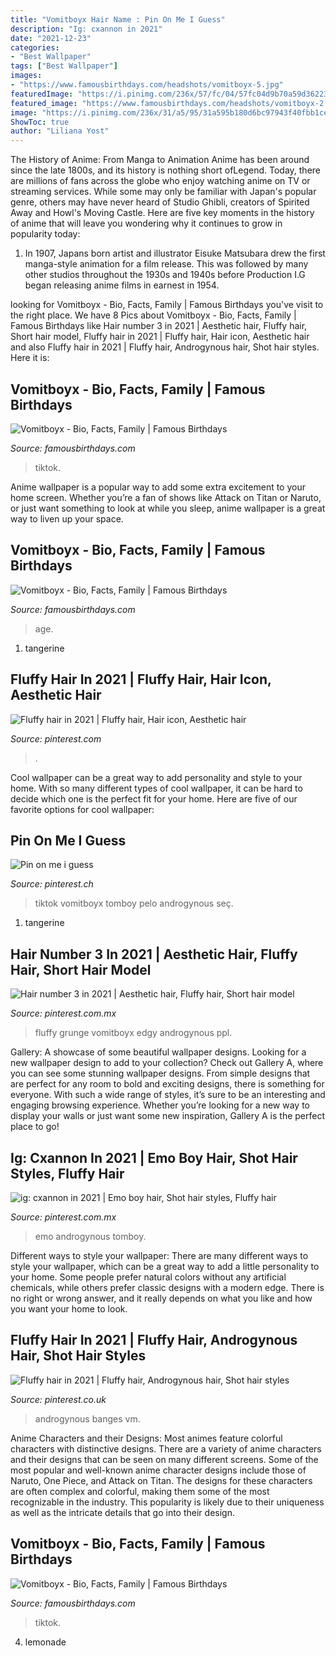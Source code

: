 ```yaml
---
title: "Vomitboyx Hair Name : Pin On Me I Guess"
description: "Ig: cxannon in 2021"
date: "2021-12-23"
categories:
- "Best Wallpaper"
tags: ["Best Wallpaper"]
images:
- "https://www.famousbirthdays.com/headshots/vomitboyx-5.jpg"
featuredImage: "https://i.pinimg.com/236x/57/fc/04/57fc04d9b70a59d36223d875871c9bb7.jpg?nii=t"
featured_image: "https://www.famousbirthdays.com/headshots/vomitboyx-2.jpg"
image: "https://i.pinimg.com/236x/31/a5/95/31a595b180d6bc97943f40fbb1ceef25.jpg?nii=t"
ShowToc: true
author: "Liliana Yost"
---
```



The History of Anime: From Manga to Animation
Anime has been around since the late 1800s, and its history is nothing short ofLegend. Today, there are millions of fans across the globe who enjoy watching anime on TV or streaming services. While some may only be familiar with Japan's popular genre, others may have never heard of Studio Ghibli, creators of Spirited Away and Howl's Moving Castle. Here are five key moments in the history of anime that will leave you wondering why it continues to grow in popularity today:
1) In 1907, Japans born artist and illustrator Eisuke Matsubara drew the first manga-style animation for a film release. This was followed by many other studios throughout the 1930s and 1940s before Production I.G began releasing anime films in earnest in 1954.

	

		
looking for Vomitboyx - Bio, Facts, Family | Famous Birthdays you've visit to the right place. We have 8 Pics about Vomitboyx - Bio, Facts, Family | Famous Birthdays like Hair number 3 in 2021 | Aesthetic hair, Fluffy hair, Short hair model, Fluffy hair in 2021 | Fluffy hair, Hair icon, Aesthetic hair and also Fluffy hair in 2021 | Fluffy hair, Androgynous hair, Shot hair styles. Here it is:
		
    
## Vomitboyx - Bio, Facts, Family | Famous Birthdays

<img loading=lazy src="https://www.famousbirthdays.com/headshots/vomitboyx-5.jpg" onerror="this.onerror=null;this.src='https://tse4.mm.bing.net/th?id=OIP.l4UnQLU_PQym2CgAD7uKiwAAAA&amp;pid=15.1';" alt="Vomitboyx - Bio, Facts, Family | Famous Birthdays">

_Source: famousbirthdays.com_

>tiktok. 

	

Anime wallpaper is a popular way to add some extra excitement to your home screen. Whether you’re a fan of shows like Attack on Titan or Naruto, or just want something to look at while you sleep, anime wallpaper is a great way to liven up your space.

    
## Vomitboyx - Bio, Facts, Family | Famous Birthdays

<img loading=lazy src="https://www.famousbirthdays.com/headshots/vomitboyx-2.jpg" onerror="this.onerror=null;this.src='https://tse3.mm.bing.net/th?id=OIP.kHiPybhDxH84Y---MQdygwAAAA&amp;pid=15.1';" alt="Vomitboyx - Bio, Facts, Family | Famous Birthdays">

_Source: famousbirthdays.com_

>age. 

	

1. tangerine 

    
## Fluffy Hair In 2021 | Fluffy Hair, Hair Icon, Aesthetic Hair

<img loading=lazy src="https://i.pinimg.com/236x/31/a5/95/31a595b180d6bc97943f40fbb1ceef25.jpg?nii=t" onerror="this.onerror=null;this.src='https://tse4.mm.bing.net/th?id=OIP.sDylFZBKE11HEQ63NShAGgAAAA&amp;pid=15.1';" alt="Fluffy hair in 2021 | Fluffy hair, Hair icon, Aesthetic hair">

_Source: pinterest.com_

>. 

	

Cool wallpaper can be a great way to add personality and style to your home. With so many different types of cool wallpaper, it can be hard to decide which one is the perfect fit for your home. Here are five of our favorite options for cool wallpaper: 

    
## Pin On Me I Guess

<img loading=lazy src="https://i.pinimg.com/236x/bd/05/04/bd05049d9df5b27973f1b96e2d7c2dbd.jpg?nii=t" onerror="this.onerror=null;this.src='https://tse3.mm.bing.net/th?id=OIP.KYG2oyqQqOlMud6LOoq3AQAAAA&amp;pid=15.1';" alt="Pin on me i guess">

_Source: pinterest.ch_

>tiktok vomitboyx tomboy pelo androgynous seç. 

	

1. tangerine 

    
## Hair Number 3 In 2021 | Aesthetic Hair, Fluffy Hair, Short Hair Model

<img loading=lazy src="https://i.pinimg.com/236x/ea/60/cf/ea60cf8848e1a3f6ac0953c13e44be2d.jpg?nii=t" onerror="this.onerror=null;this.src='https://tse2.mm.bing.net/th?id=OIP.Q-w6zCO78yXAKtcGoA2L8wAAAA&amp;pid=15.1';" alt="Hair number 3 in 2021 | Aesthetic hair, Fluffy hair, Short hair model">

_Source: pinterest.com.mx_

>fluffy grunge vomitboyx edgy androgynous ppl. 

	

Gallery: A showcase of some beautiful wallpaper designs.
Looking for a new wallpaper design to add to your collection? Check out Gallery A, where you can see some stunning wallpaper designs. From simple designs that are perfect for any room to bold and exciting designs, there is something for everyone. With such a wide range of styles, it’s sure to be an interesting and engaging browsing experience. Whether you’re looking for a new way to display your walls or just want some new inspiration, Gallery A is the perfect place to go!





	
	
    
## Ig: Cxannon In 2021 | Emo Boy Hair, Shot Hair Styles, Fluffy Hair

<img loading=lazy src="https://i.pinimg.com/236x/57/fc/04/57fc04d9b70a59d36223d875871c9bb7.jpg?nii=t" onerror="this.onerror=null;this.src='https://tse4.mm.bing.net/th?id=OIP.iDxkUuvuhK6OoNUOq1Ov-QAAAA&amp;pid=15.1';" alt="ig: cxannon in 2021 | Emo boy hair, Shot hair styles, Fluffy hair">

_Source: pinterest.com.mx_

>emo androgynous tomboy. 

	

Different ways to style your wallpaper:
There are many different ways to style your wallpaper, which can be a great way to add a little personality to your home. Some people prefer natural colors without any artificial chemicals, while others prefer classic designs with a modern edge. There is no right or wrong answer, and it really depends on what you like and how you want your home to look.

    
## Fluffy Hair In 2021 | Fluffy Hair, Androgynous Hair, Shot Hair Styles

<img loading=lazy src="https://i.pinimg.com/736x/dd/c8/d6/ddc8d6c61405b4e81038b4773d65f54c.jpg" onerror="this.onerror=null;this.src='https://tse4.mm.bing.net/th?id=OIP.Z5GqehW0cQqMimKB2aLLjwHaJL&amp;pid=15.1';" alt="Fluffy hair in 2021 | Fluffy hair, Androgynous hair, Shot hair styles">

_Source: pinterest.co.uk_

>androgynous banges vm. 

	

Anime Characters and their Designs: Most animes feature colorful characters with distinctive designs.
There are a variety of anime characters and their designs that can be seen on many different screens. Some of the most popular and well-known anime character designs include those of Naruto, One Piece, and Attack on Titan. The designs for these characters are often complex and colorful, making them some of the most recognizable in the industry. This popularity is likely due to their uniqueness as well as the intricate details that go into their design.

    
## Vomitboyx - Bio, Facts, Family | Famous Birthdays

<img loading=lazy src="https://www.famousbirthdays.com/headshots/vomitboyx-1.jpg" onerror="this.onerror=null;this.src='https://tse2.mm.bing.net/th?id=OIP.6N8FRtFASsmJ2etO0DpDsAAAAA&amp;pid=15.1';" alt="Vomitboyx - Bio, Facts, Family | Famous Birthdays">

_Source: famousbirthdays.com_

>tiktok. 

	

4. lemonade 

